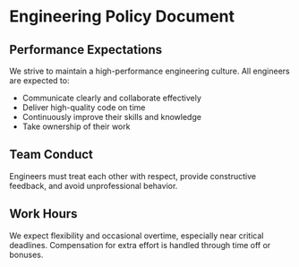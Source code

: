 # Engineering Policy Document

## Performance Expectations
We strive to maintain a high-performance engineering culture. All engineers are expected to:

- Communicate clearly and collaborate effectively
- Deliver high-quality code on time
- Continuously improve their skills and knowledge
- Take ownership of their work

## Team Conduct
Engineers must treat each other with respect, provide constructive feedback, and avoid unprofessional behavior.

## Work Hours
We expect flexibility and occasional overtime, especially near critical deadlines. Compensation for extra effort is handled through time off or bonuses.
